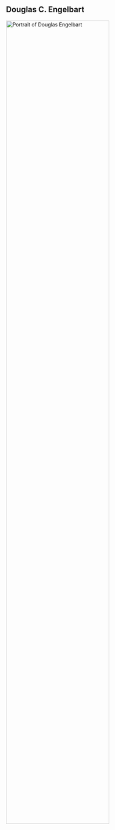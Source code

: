 ## Douglas C. Engelbart
<img alt="Portrait of Douglas Engelbart" src="https://www.dougengelbart.org/images/pix/usnews-portrait-large.jpg" style="width:75%; height:auto;" />&nbsp;
